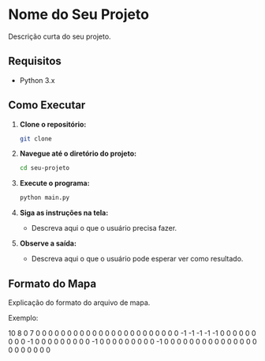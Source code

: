 # Nome do Seu Projeto

Descrição curta do seu projeto.

## Requisitos

- Python 3.x

## Como Executar

1. **Clone o repositório:**
    ```bash
    git clone 
    ```

2. **Navegue até o diretório do projeto:**
    ```bash
    cd seu-projeto
    ```

3. **Execute o programa:**
    ```bash
    python main.py
    ```

4. **Siga as instruções na tela:**
    - Descreva aqui o que o usuário precisa fazer.

5. **Observe a saída:**
    - Descreva aqui o que o usuário pode esperar ver como resultado.

## Formato do Mapa

Explicação do formato do arquivo de mapa.

Exemplo:

10 8
0 7
0 0 0 0 0 0 0 0 0 0
0 0 0 0 0 0 0 0 0 0
0 0 0 -1 -1 -1 -1 -1 0 0
0 0 0 0 0 0 0 -1 0 0
0 0 0 0 0 0 0 -1 0 0
0 0 0 0 0 0 0 -1 0 0
0 0 0 0 0 0 0 0 0 0
0 0 0 0 0 0 0 0 0 0